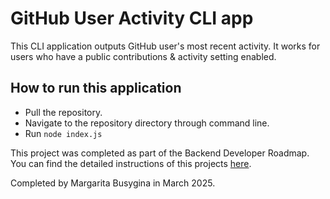 # GitHub User Activity CLI app

This CLI application outputs GitHub user's most recent activity.
It works for users who have a public contributions & activity setting enabled.

## How to run this application

- Pull the repository.
- Navigate to the repository directory through command line.
- Run `node index.js`

This project was completed as part of the Backend Developer Roadmap. You can find the detailed instructions of this projects [here](https://roadmap.sh/projects/github-user-activity).

Completed by Margarita Busygina in March 2025.
